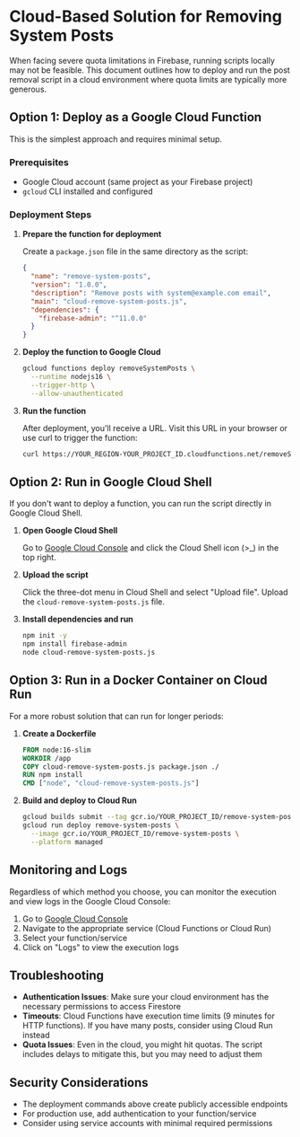 # Cloud-Based Solution for Removing System Posts

When facing severe quota limitations in Firebase, running scripts locally may not be feasible. This document outlines how to deploy and run the post removal script in a cloud environment where quota limits are typically more generous.

## Option 1: Deploy as a Google Cloud Function

This is the simplest approach and requires minimal setup.

### Prerequisites

- Google Cloud account (same project as your Firebase project)
- `gcloud` CLI installed and configured

### Deployment Steps

1. **Prepare the function for deployment**

   Create a `package.json` file in the same directory as the script:

   ```json
   {
     "name": "remove-system-posts",
     "version": "1.0.0",
     "description": "Remove posts with system@example.com email",
     "main": "cloud-remove-system-posts.js",
     "dependencies": {
       "firebase-admin": "^11.0.0"
     }
   }
   ```

2. **Deploy the function to Google Cloud**

   ```bash
   gcloud functions deploy removeSystemPosts \
     --runtime nodejs16 \
     --trigger-http \
     --allow-unauthenticated
   ```

3. **Run the function**

   After deployment, you'll receive a URL. Visit this URL in your browser or use curl to trigger the function:

   ```bash
   curl https://YOUR_REGION-YOUR_PROJECT_ID.cloudfunctions.net/removeSystemPosts
   ```

## Option 2: Run in Google Cloud Shell

If you don't want to deploy a function, you can run the script directly in Google Cloud Shell.

1. **Open Google Cloud Shell**

   Go to [Google Cloud Console](https://console.cloud.google.com/) and click the Cloud Shell icon (>_) in the top right.

2. **Upload the script**

   Click the three-dot menu in Cloud Shell and select "Upload file". Upload the `cloud-remove-system-posts.js` file.

3. **Install dependencies and run**

   ```bash
   npm init -y
   npm install firebase-admin
   node cloud-remove-system-posts.js
   ```

## Option 3: Run in a Docker Container on Cloud Run

For a more robust solution that can run for longer periods:

1. **Create a Dockerfile**

   ```dockerfile
   FROM node:16-slim
   WORKDIR /app
   COPY cloud-remove-system-posts.js package.json ./
   RUN npm install
   CMD ["node", "cloud-remove-system-posts.js"]
   ```

2. **Build and deploy to Cloud Run**

   ```bash
   gcloud builds submit --tag gcr.io/YOUR_PROJECT_ID/remove-system-posts
   gcloud run deploy remove-system-posts \
     --image gcr.io/YOUR_PROJECT_ID/remove-system-posts \
     --platform managed
   ```

## Monitoring and Logs

Regardless of which method you choose, you can monitor the execution and view logs in the Google Cloud Console:

1. Go to [Google Cloud Console](https://console.cloud.google.com/)
2. Navigate to the appropriate service (Cloud Functions or Cloud Run)
3. Select your function/service
4. Click on "Logs" to view the execution logs

## Troubleshooting

- **Authentication Issues**: Make sure your cloud environment has the necessary permissions to access Firestore
- **Timeouts**: Cloud Functions have execution time limits (9 minutes for HTTP functions). If you have many posts, consider using Cloud Run instead
- **Quota Issues**: Even in the cloud, you might hit quotas. The script includes delays to mitigate this, but you may need to adjust them

## Security Considerations

- The deployment commands above create publicly accessible endpoints
- For production use, add authentication to your function/service
- Consider using service accounts with minimal required permissions
